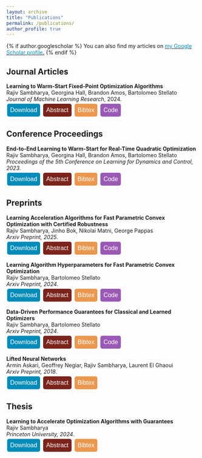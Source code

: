 ```yaml
---
layout: archive
title: "Publications"
permalink: /publications/
author_profile: true
---
```


<style>
.button {
  background-color: #4CAF50; /* Green */
  border: none;
  color: white;
  padding: 8px 8px;
  text-align: center;
  text-decoration: none;
  display: inline-block;
  font-size: 16px;
  margin: 4px 2px;
  cursor: pointer;
  border-radius: 5px;
}

.button2 {background-color: #008CBA;} /* Blue */
.button4 {background-color: #7B241C;} /* Red */ 
.button3 {background-color: #9B59B6 ;} /* Purple */ 
.button5 {background-color:#EB984E;} /* Orange-brown */
.button6 {background-color:#58D68D;} /* Green */
.button7 {background-color:#1F77B4; color:#1F77B4} /* Blue */
.button8 {background-color:#FF7F0E; color:#FF7F0E} /* Orange */
.button9 {background-color:#2CA02C; color:#2CA02C} /* Green */
.button10 {background-color:black; color:black} /* Black */
.button11 {background-color:#BF00BF; color:#BF00BF} /* Magenta */


a:link {
  color: #008CBA;
  background-color: white;
  text-decoration: none;
}
a:visited {
  color: #008CBA;
  background-color: white;
  text-decoration: none;
}
a:hover {
  color: #008CBA;
  background-color: white;
  text-decoration: none;
}
a:active {
  color: #008CBA;
  background-color: white;
  text-decoration: none;
}
</style>


{% if author.googlescholar %}
  You can also find my articles on <u><a href="{{author.googlescholar}}">my Google Scholar profile</a>.</u>
{% endif %}

## Journal Articles

**Learning to Warm-Start Fixed-Point Optimization Algorithms**\
Rajiv Sambharya, Georgina Hall, Brandon Amos, Bartolomeo Stellato\
*Journal of Machine Learning Research*, 2024.\
<a href="https://jmlr.org/papers/volume25/23-1174/23-1174.pdf">
<button class="button button2">
Download
</button>
</a>
<a href='javascript:;'
onclick='$("#abs_l2ws_fp").toggle()'>
<button class="button button4">
Abstract
</button>
</a>
<a href='javascript:;'
onclick='$("#bib_l2ws_fp").toggle()'>
<button class="button button5">
Bibtex
</button>
</a>
<a href="https://github.com/stellatogrp/l2ws_fixed_point">
<button class="button button3">
Code
</button>
</a>

<div id="abs_l2ws_fp" style="text-align: justify; display: none; color: white; background-color: #7B241C" markdown="1">
We introduce a machine-learning framework to warm-start fixed-point optimization algorithms. Our architecture consists of a neural network mapping problem parameters to warm starts, followed by a predefined number of fixed-point iterations. We propose two loss functions designed to either minimize the fixed-point residual or the distance to a ground truth solution. In this way, the neural network predicts warm starts with the end-to-end goal of minimizing the downstream loss. An important feature of our architecture is its flexibility, in that it can predict a warm start for fixed-point algorithms run for any number of steps, without being limited to the number of steps it has been trained on. We provide PAC-Bayes generalization bounds on unseen data for common classes of fixed-point operators: contractive, linearly convergent, and averaged. Applying this framework to well-known applications in control, statistics, and signal processing, we observe a significant reduction in the number of iterations and solution time required to solve these problems, through learned warm starts.
</div>

<div id="bib_l2ws_fp" style="text-align: justify; display: none; color: white; background-color: #EB984E" markdown="1">
<pre>@article{JMLR:v25:23-1174,
  author  = {Rajiv Sambharya and Georgina Hall and Brandon Amos and Bartolomeo Stellato},
  title   = {Learning to Warm-Start Fixed-Point Optimization Algorithms},
  journal = {Journal of Machine Learning Research},
  year    = {2024},
  volume  = {25},
  number  = {166},
  pages   = {1--46},
  url     = {http://jmlr.org/papers/v25/23-1174.html}
}
}</pre>
</div>


## Conference Proceedings

**End-to-End Learning to Warm-Start for Real-Time Quadratic Optimization**\
Rajiv Sambharya, Georgina Hall, Brandon Amos, Bartolomeo Stellato\
*Proceedings of the 5th Conference on Learning for Dynamics and Control, 2023*.\
<a href="https://proceedings.mlr.press/v211/sambharya23a/sambharya23a.pdf">
<button class="button button2">
 Download
</button>
</a>
<a href='javascript:;'
onclick='$("#abs_e2e_qp").toggle()'>
<button class="button button4">
Abstract
</button>
</a>
<a href='javascript:;'
onclick='$("#bib_e2e_qp").toggle()'>
<button class="button button5">
Bibtex
</button>
</a>
<a href="https://github.com/stellatogrp/l2ws">
<button class="button button3">
Code
</button>
</a>



<div id="abs_e2e_qp" style="text-align: justify; display: none; color: white; background-color: #7B241C" markdown="1">
First-order methods are widely used to solve convex quadratic 
programs (QPs) in real-time applications because of their low
 per-iteration cost. However, they can suffer from slow convergence 
 to accurate solutions. In this paper, we present a framework which 
 learns an effective warm-start for a popular first-order method in 
 real-time applications, Douglas-Rachford (DR) splitting, across a family
 of parametric QPs. This framework consists of two modules: a 
 feedforward neural network block, which takes as input the parameters of the QP and outputs a warm-start, and a block which performs a 
fixed number of iterations of DR splitting from this warm-start and outputs a candidate solution. A key feature of our framework is its ability to do end-to-end
learning as we differentiate through the DR iterations. To illustrate the effectiveness
of our method, we provide generalization bounds (based on Rademacher complexity)
that improve with the number of training problems and number of iterations simultaneously. We further apply our method to three real-time applications and observe that, by learning good warm-starts, we are able to significantly reduce the number of
iterations required to obtain high-quality solutions.
</div>
    
<div id="bib_e2e_qp" style="text-align: justify; display: none; color: white; background-color: #EB984E" markdown="1">
<pre>@misc{sambharya_2022_endtoend,
      title={End-to-End Learning to Warm-Start for Real-Time Quadratic Optimization}, 
      author={Rajiv Sambharya and Georgina Hall and Brandon Amos and Bartolomeo Stellato},
      year={2022},
      eprint={2212.08260},
      archivePrefix={arXiv},
      primaryClass={math.OC}
}
</pre>
</div>


## Preprints

**Learning Acceleration Algorithms for Fast Parametric Convex Optimization with Certified Robustness**\
Rajiv Sambharya, Jinho Bok, Nikolai Matni, George Pappas\
*Arxiv Preprint, 2025*.\
<a href="https://arxiv.org/pdf/2507.16264">
<button class="button button2">
Download
</button>
</a>
<a href='javascript:;'
onclick='$("#abs_lah").toggle()'>
<button class="button button4">
Abstract
</button>
</a>
<a href='javascript:;'
onclick='$("#bib_lah").toggle()'>
<button class="button button5">
Bibtex
</button>
</a>
<a href="https://github.com/stellatogrp/dataDrivenOptimizerGuarantees">
<button class="button button3">
Code
</button>
</a>


<div id="abs_lah" style="text-align: justify; display: none; color: white; background-color: #7B241C" markdown="1">
We develop a machine-learning framework to learn hyperparameter sequences for accelerated first-order methods (e.g., the step size and momentum sequences in accelerated gradient descent) to quickly solve parametric convex optimization problems with certified robustness. We obtain a strong form of robustness guarantee -- certification of worst-case performance over all parameters within a set after a given number of iterations -- through regularization-based training. The regularization term is derived from the performance estimation problem (PEP) framework based on semidefinite programming, in which the hyperparameters appear as problem data. We show how to use gradient-based training to learn the hyperparameters for several first-order methods: accelerated versions of gradient descent, proximal gradient descent, and alternating direction method of multipliers. Through various numerical examples from signal processing, control, and statistics, we demonstrate that the quality of the solution can be dramatically improved within a budget of iterations, while also maintaining strong robustness guarantees. Notably, our approach is highly data-efficient in that we only use ten training instances in all of the numerical examples.
</div>

<div id="bib_lah" style="text-align: justify; display: none; color: white; background-color: #EB984E" markdown="1">
<pre>@article{sambharya2024lah,
  title={Learning Acceleration Algorithms for Fast Parametric Convex Optimization with Certified Robustness},
  author={Sambharya, Rajiv and Bok, Jinho and Matni, Nikolai and Pappas, George},
  journal={arXiv preprint arXiv:2507.16264},
  year={2025}
}</pre>
</div>

**Learning Algorithm Hyperparameters for Fast Parametric Convex Optimization**\
Rajiv Sambharya, Bartolomeo Stellato\
*Arxiv Preprint, 2024*.\
<a href="https://arxiv.org/pdf/2411.15717">
<button class="button button2">
Download
</button>
</a>
<a href='javascript:;'
onclick='$("#abs_lah").toggle()'>
<button class="button button4">
Abstract
</button>
</a>
<a href='javascript:;'
onclick='$("#bib_lah").toggle()'>
<button class="button button5">
Bibtex
</button>
</a>
<a href="https://github.com/stellatogrp/dataDrivenOptimizerGuarantees">
<button class="button button3">
Code
</button>
</a>


<div id="abs_lah" style="text-align: justify; display: none; color: white; background-color: #7B241C" markdown="1">
We introduce a machine-learning framework to learn the hyperparameter sequence of first-order methods (e.g., the step sizes in gradient descent) to quickly solve parametric convex optimization problems. Our computational architecture amounts to running fixed-point iterations where the hyperparameters are the same across all parametric instances and consists of two phases. In the first step-varying phase the hyperparameters vary across iterations, while in the second steady-state phase the hyperparameters are constant across iterations. Our learned optimizer is flexible in that it can be evaluated on any number of iterations and is guaranteed to converge to an optimal solution. To train, we minimize the mean square error to a ground truth solution. In the case of gradient descent, the one-step optimal step size is the solution to a least squares problem, and in the case of unconstrained quadratic minimization, we can compute the two and three-step optimal solutions in closed-form. In other cases, we backpropagate through the algorithm steps to minimize the training objective after a given number of steps. We show how to learn hyperparameters for several popular algorithms: gradient descent, proximal gradient descent, and two ADMM-based solvers: OSQP and SCS. We use a sample convergence bound to obtain generalization guarantees for the performance of our learned algorithm for unseen data, providing both lower and upper bounds. We showcase the effectiveness of our method with many examples, including ones from control, signal processing, and machine learning. Remarkably, our approach is highly data-efficient in that we only use 10 problem instances to train the hyperparameters in all of our examples.
</div>

<div id="bib_lah" style="text-align: justify; display: none; color: white; background-color: #EB984E" markdown="1">
<pre>@article{sambharya2024lah,
  title={Learning Algorithm Hyperparameters for Fast Parametric Convex Optimization},
  author={Sambharya, Rajiv and Stellato, Bartolomeo},
  journal={arXiv preprint arXiv:2411.15717},
  year={2024}
}</pre>
</div>

**Data-Driven Performance Guarantees for Classical and Learned Optimizers**\
Rajiv Sambharya, Bartolomeo Stellato\
*Arxiv Preprint, 2024*.\
<a href="https://arxiv.org/pdf/2404.13831.pdf">
<button class="button button2">
Download
</button>
</a>
<a href='javascript:;'
onclick='$("#abs_data_driven_guarantees").toggle()'>
<button class="button button4">
Abstract
</button>
</a>
<a href='javascript:;'
onclick='$("#bib_data_driven_guarantees").toggle()'>
<button class="button button5">
Bibtex
</button>
</a>
<a href="https://github.com/stellatogrp/dataDrivenOptimizerGuarantees">
<button class="button button3">
Code
</button>
</a>


<div id="abs_data_driven_guarantees" style="text-align: justify; display: none; color: white; background-color: #7B241C" markdown="1">
We introduce a data-driven approach to analyze the performance of continuous optimization algorithms using generalization guarantees from statistical learning theory. We study classical and learned optimizers to solve families of parametric optimization problems. We build generalization guarantees for classical optimizers, using a sample convergence bound, and for learned optimizers, using the Probably Approximately Correct (PAC)-Bayes framework. To train learned optimizers, we use a gradient-based algorithm to directly minimize the PAC-Bayes upper bound. Numerical experiments in signal processing, control, and meta-learning showcase the ability of our framework to provide strong generalization guarantees for both classical and learned optimizers given a fixed budget of iterations. For classical optimizers, our bounds are much tighter than those that worst-case guarantees provide. For learned optimizers, our bounds outperform the empirical outcomes observed in their non-learned counterparts.
</div>


<div id="bib_data_driven_guarantees" style="text-align: justify; display: none; color: white; background-color: #EB984E" markdown="1">
<pre>@article{sambharya2024data,
  title={Data-Driven Performance Guarantees for Classical and Learned Optimizers},
  author={Sambharya, Rajiv and Stellato, Bartolomeo},
  journal={arXiv preprint arXiv:2404.13831},
  year={2024}
}</pre>
</div>



**Lifted Neural Networks**\
Armin Askari, Geoffrey Negiar, Rajiv Sambharya, Laurent El Ghaoui\
*Arxiv Preprint, 2018*.\
<a href="https://arxiv.org/pdf/1805.01532.pdf">
<button class="button button2">
Download
</button>
</a>
<a href='javascript:;'
onclick='$("#abs_lifted_nn").toggle()'>
<button class="button button4">
Abstract
</button>
</a>
<a href='javascript:;'
onclick='$("#bib_lifted_nn").toggle()'>
<button class="button button5">
Bibtex
</button>
</a>

<div id="abs_lifted_nn" style="text-align: justify; display: none; color: white; background-color: #7B241C" markdown="1">
We describe a novel family of models of multi- layer feedforward neural networks in which the activation functions are encoded via penalties in the training problem. Our approach is based on representing a non-decreasing activation function as the argmin of an appropriate convex optimization problem. The new framework allows for algorithms such as block-coordinate descent methods to be applied, in which each step is composed of a simple (no hidden layer) supervised learning problem that is parallelizable across data points and/or layers. Experiments indicate that the pro- posed models provide excellent initial guesses for weights for standard neural networks. In addition, the model provides avenues for interesting extensions, such as robustness against noisy in- puts and optimizing over parameters in activation functions.
</div>

<div id="bib_lifted_nn" style="text-align: justify; display: none; color: white; background-color: #EB984E" markdown="1">
<pre>@misc{askari_lifted_nn,
  doi = {10.48550/ARXIV.1805.01532},
  url = {https://arxiv.org/abs/1805.01532},
  author = {Askari, Armin and Negiar, Geoffrey and Sambharya, Rajiv and Ghaoui, Laurent El},
  keywords = {Machine Learning (cs.LG), Machine Learning (stat.ML), FOS: Computer and information sciences, FOS: Computer and information sciences},
  title = {Lifted Neural Networks},
  publisher = {arXiv},
  year = {2018},
  copyright = {Creative Commons Attribution Share Alike 4.0 International}
}</pre>
</div>


## Thesis

**Learning to Accelerate Optimization Algorithms with Guarantees**\
Rajiv Sambharya\
*Princeton University, 2024*.\
<a href="https://dataspace.princeton.edu/handle/88435/dsp01zp38wh03k">
<button class="button button2">
Download
</button>
</a>
<a href='javascript:;'
onclick='$("#abs_thesis").toggle()'>
<button class="button button4">
Abstract
</button>
</a>
<a href='javascript:;'
onclick='$("#bib_thesis").toggle()'>
<button class="button button5">
Bibtex
</button>
</a>

<div id="abs_thesis" style="text-align: justify; display: none; color: white; background-color: #7B241C" markdown="1">
	In many real-world scenarios, we need to repeatedly solve similar instances of a parametric optimization problem. Since these problems generally lack closed-form solutions, iterative algorithms are needed to solve them. Yet, due to the limited time available to compute solutions, in many applications, we can only afford to run a fixed number of iterations of these algorithms. This thesis focuses on developing methods that blend machine learning and optimization techniques to take advantage of the shared problem structure and solve these problems faster. We put an emphasis on providing guarantees for such methods. The first main chapter presents a machine-learning framework to warm-start fixed-point optimization algorithms. Our architecture consists of a neural network mapping problem parameters to warm starts, followed by a predefined number of fixed-point iterations. We guarantee convergence by construction and provide generalization bounds using Rademacher complexity and Probably Approximately Correct (PAC)-Bayes theory. Applying this framework to well-known applications in a variety of domains using several different fixed-point algorithms, we observe a significant reduction in the time needed to solve these problems. The second main chapter of this thesis presents a framework to learn the hyperparameters of fixed-point optimization algorithms. The learned hyperparameters are shared across all problem instances; they first vary across iterations and then after a predefined number of steps become constant across iterations. We provide convergence guarantees and generalization guarantees to unseen problem instances. We showcase the effectiveness and data-efficiency of our method with many examples across different fixed-point algorithms. The final main chapter introduces a data-driven approach to analyze the performance of continuous optimization algorithms using generalization guarantees from statistical learning theory. We build generalization guarantees for classical optimizers, using a sample convergence bound, and for learned optimizers, using the PAC-Bayes framework. To train learnedoptimizers, we use a gradient-based algorithm to directly minimize the PAC-Bayes upper bound. For classical optimizers, our bounds are much tighter than those that worst-case guarantees provide. For learned optimizers, our bounds outperform the empirical outcomes observed in their non-learned counterparts.
</div>


<div id="bib_thesis" style="text-align: justify; display: none; color: white; background-color: #EB984E" markdown="1">
<pre>@article{sambharya2024thesis,
  title={Learning to Accelerate Optimization Algorithms with Guarantees},
  author={Sambharya, Rajiv},
  school={Princeton University},
  type={phdthesis},
  year={2024}
}</pre>
</div>
